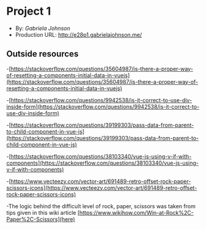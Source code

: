 # Project 1
+ By: *Gabriela Johnson*
+ Production URL: <http://e28p1.gabrielajohnson.me/>

## Outside resources
-[https://stackoverflow.com/questions/35604987/is-there-a-proper-way-of-resetting-a-components-initial-data-in-vuejs](https://stackoverflow.com/questions/35604987/is-there-a-proper-way-of-resetting-a-components-initial-data-in-vuejs)

-[https://stackoverflow.com/questions/9942538/is-it-correct-to-use-div-inside-form](https://stackoverflow.com/questions/9942538/is-it-correct-to-use-div-inside-form)

-[https://stackoverflow.com/questions/39199303/pass-data-from-parent-to-child-component-in-vue-js](https://stackoverflow.com/questions/39199303/pass-data-from-parent-to-child-component-in-vue-js)

-[https://stackoverflow.com/questions/38103340/vue-js-using-v-if-with-components](https://stackoverflow.com/questions/38103340/vue-js-using-v-if-with-components)

-[https://www.vecteezy.com/vector-art/691489-retro-offset-rock-paper-scissors-icons](https://www.vecteezy.com/vector-art/691489-retro-offset-rock-paper-scissors-icons)

-The logic behind the difficult level of rock, paper, scissors was taken from tips given in this wiki article [https://www.wikihow.com/Win-at-Rock%2C-Paper%2C-Scissors](here)